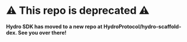# ⚠️ This repo is deprecated ⚠️
**Hydro SDK has moved to a new repo at HydroProtocol/hydro-scaffold-dex. See you over there!**
